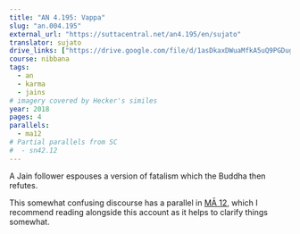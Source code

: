 ```yaml
---
title: "AN 4.195: Vappa"
slug: "an.004.195"
external_url: "https://suttacentral.net/an4.195/en/sujato"
translator: sujato
drive_links: ["https://drive.google.com/file/d/1asDkaxDWuaMfkA5uQ9PGDuggd-nnHO7d/view?usp=drivesdk"]
course: nibbana
tags:
  - an
  - karma
  - jains
# imagery covered by Hecker's similes
year: 2018
pages: 4
parallels:
  - ma12
# Partial parallels from SC
#  - sn42.12
---
```


A Jain follower espouses a version of fatalism which the Buddha then refutes.

This somewhat confusing discourse has a parallel in [MĀ 12](/content/monographs/ma1_bdk), which I recommend reading alongside this account as it helps to clarify things somewhat.

